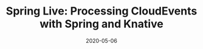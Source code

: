 ---
date: '2020-05-06'
description: A quick tour of building a Spring Boot application to handle incoming
  CloudEvents. This app will be deployed on Kubernetes using Knative Serving and Eventing
  and using Spring Boot, Spring Cloud Function, CloudEvents SDK for Java and Knative
  in addition to general Kubernetes tools like kubectl and skaffold.
lastmod: '2020-05-06'
patterns:
- Eventing
tags:
- Knative
- Event Streaming
- Microservices
- Kubernetes
title: 'Spring Live: Processing CloudEvents with Spring and Knative'
topics:
- Spring
- Event Streaming
- Kubernetes
- Serverless
youtube_id: ok6FoZWte4U
---